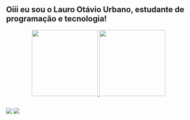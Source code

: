 ## Oiii eu sou o Lauro Otávio Urbano, estudante de programação e tecnologia!
<div align="center">
  <a href="https://github.com/laurourbano">
  <img height="180em" src="https://github-readme-stats.vercel.app/api?username=laurourbano&show_icons=true&theme=dracula&include_all_commits=true&count_private=true"/>
  <img height="180em" src="https://github-readme-stats.vercel.app/api/top-langs/?username=laurourbano&layout=compact&langs_count=7&theme=dracula"/>
</div>

  ##
 
<div> 
  <a href="https://instagram.com/lauro_otavio" target="_blank"><img src="https://img.shields.io/badge/-Instagram-%23E4405F?style=for-the-badge&logo=instagram&logoColor=white" target="_blank"></a>
  <a href="https://www.linkedin.com/in/admeadslauro" target="_blank"><img src="https://img.shields.io/badge/-LinkedIn-%230077B5?style=for-the-badge&logo=linkedin&logoColor=white" target="_blank"></a> 
  
</div>
